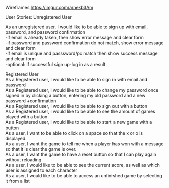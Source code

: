 Wireframes:https://imgur.com/a/nekb3Am



User Stories:
Unregistered User

  As an unregistered user, I would like to be able to sign up with email, password, and password confirmation<br/>
    -if email is already taken, then show error message and clear form<br/>
    -if password and password confirmation do not match, show error message and clear form<br/>
    -if email is unique and passsword/pc match then show success message and clear form<br/>
    -optional: if successful sign up-log in as a result.<br/>


  Registered User<br/>
    As a Registered user, I would like to be able to sign in with email and password<br/>
    As a Registered user, I would like to be able to change my password once signed in by   clicking a button, entering my old password and a new password +confirmation<br/>
    As a Registered user, I would like to be able to sign out with a button<br/>
    As a Registered user, I would like to be able to see the amount of games played with a button<br/>
    As a Registered user, I would like to be able to start a new game with a button<br/>
      As a user, I want to be able to click on a space so that the x or o is displayed.<br/>
      As a user, I want the game to tell me when a player has won with a message so that it is clear the game is over.<br/>
      As a user, I want the game to have a reset button so that I can play again without reloading.<br/>
      As a user, I would like to be able to see the current score, as well as which user is assigned to each character  <br/>
      As a user, I would like to be able to access an unfinished game by selecting it from a list<br/>
